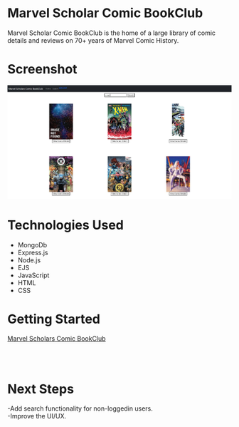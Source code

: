 # Marvel Scholar Comic BookClub
Marvel Scholar Comic BookClub is the home of a large library of comic details and reviews on 70+ years of Marvel Comic History.

# Screenshot

<img src="/public/images/Proj2Screenshot.JPG">

# Technologies Used

- MongoDb
- Express.js
- Node.js
- EJS
- JavaScript
- HTML
- CSS

# Getting Started

[Marvel Scholars Comic BookClub](#)

<br>
<br>

# Next Steps

-Add search functionality for non-loggedin users.
<br>
-Improve the UI/UX.
<br>
<br>